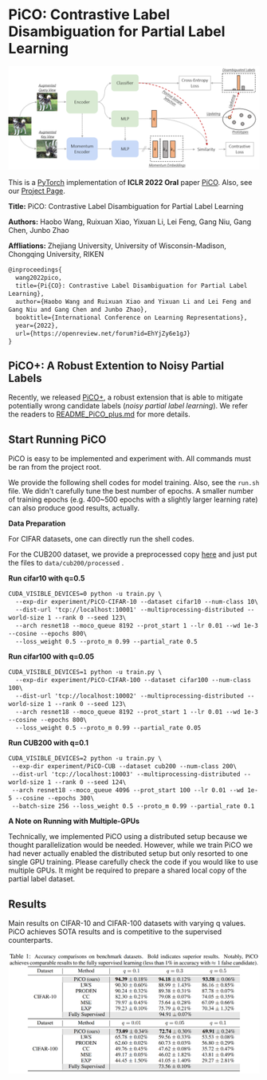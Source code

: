 # PiCO: Contrastive Label Disambiguation for Partial Label Learning

![framework](resources/framework.png)

This is a [PyTorch](http://pytorch.org) implementation of **ICLR 2022 Oral** paper [PiCO](https://openreview.net/forum?id=EhYjZy6e1gJ). Also, see our [Project Page](https://hbzju.github.io/pico/). 

**Title:** PiCO: Contrastive Label Disambiguation for Partial Label Learning

**Authors:** Haobo Wang, Ruixuan Xiao, Yixuan Li, Lei Feng, Gang Niu, Gang Chen, Junbo Zhao

**Affliations:** Zhejiang University, University of Wisconsin-Madison, Chongqing University, RIKEN

```
@inproceedings{
  wang2022pico,
  title={Pi{CO}: Contrastive Label Disambiguation for Partial Label Learning},
  author={Haobo Wang and Ruixuan Xiao and Yixuan Li and Lei Feng and Gang Niu and Gang Chen and Junbo Zhao},
  booktitle={International Conference on Learning Representations},
  year={2022},
  url={https://openreview.net/forum?id=EhYjZy6e1gJ}
}
```

## PiCO+: A Robust Extention to Noisy Partial Labels

Recently, we released [PiCO+](https://arxiv.org/pdf/2201.08984.pdf), a robust extension that is able to mitigate potentially wrong candidate labels (*noisy partial label learning*). We refer the readers to [README_PiCO_plus.md](https://github.com/hbzju/PiCO/blob/main/README_PiCO_plus.md) for more details.

## Start Running PiCO

PiCO is easy to be implemented and experiment with. All commands must be ran from the project root.

We provide the following shell codes for model training. Also, see the ```run.sh``` file. We didn't carefully tune the best number of epochs. A smaller number of training epochs (e.g. 400~500 epochs with a slightly larger learning rate) can also produce good results, actually. 

**Data Preparation**

For CIFAR datasets, one can directly run the shell codes. 

For the CUB200 dataset, we provide a preprocessed copy [here](https://drive.google.com/file/d/1KNMPuKT1q3a6zIEgStar2o4xjs_a3Kge/view?usp=sharing) and just put the files to ```data/cub200/processed``` .

**Run cifar10 with q=0.5**

```shell
CUDA_VISIBLE_DEVICES=0 python -u train.py \
  --exp-dir experiment/PiCO-CIFAR-10 --dataset cifar10 --num-class 10\
  --dist-url 'tcp://localhost:10001' --multiprocessing-distributed --world-size 1 --rank 0 --seed 123\
  --arch resnet18 --moco_queue 8192 --prot_start 1 --lr 0.01 --wd 1e-3 --cosine --epochs 800\
  --loss_weight 0.5 --proto_m 0.99 --partial_rate 0.5
```

**Run cifar100 with q=0.05**

```shell
CUDA_VISIBLE_DEVICES=1 python -u train.py \
  --exp-dir experiment/PiCO-CIFAR-100 --dataset cifar100 --num-class 100\
  --dist-url 'tcp://localhost:10002' --multiprocessing-distributed --world-size 1 --rank 0 --seed 123\
  --arch resnet18 --moco_queue 8192 --prot_start 1 --lr 0.01 --wd 1e-3 --cosine --epochs 800\
  --loss_weight 0.5 --proto_m 0.99 --partial_rate 0.05
```

**Run CUB200 with q=0.1**

```shell
CUDA_VISIBLE_DEVICES=2 python -u train.py \
 --exp-dir experiment/PiCO-CUB --dataset cub200 --num-class 200\
 --dist-url 'tcp://localhost:10003' --multiprocessing-distributed --world-size 1 --rank 0 --seed 124\
 --arch resnet18 --moco_queue 4096 --prot_start 100 --lr 0.01 --wd 1e-5 --cosine --epochs 300\
 --batch-size 256 --loss_weight 0.5 --proto_m 0.99 --partial_rate 0.1
```

**A Note on Running with Multiple-GPUs**

Technically, we implemented PiCO using a distributed setup because we thought parallelization would be needed. However, while we train PiCO we had never actually enabled the distributed setup but only resorted to one single GPU training. Please carefully check the code if you would like to use multiple GPUs. It might be required to prepare a shared local copy of the partial label dataset. 

## Results

Main results on CIFAR-10 and CIFAR-100 datasets with varying q values. PiCO achieves SOTA results and is competitive to the supervised counterparts.

![results](resources/results.png)
